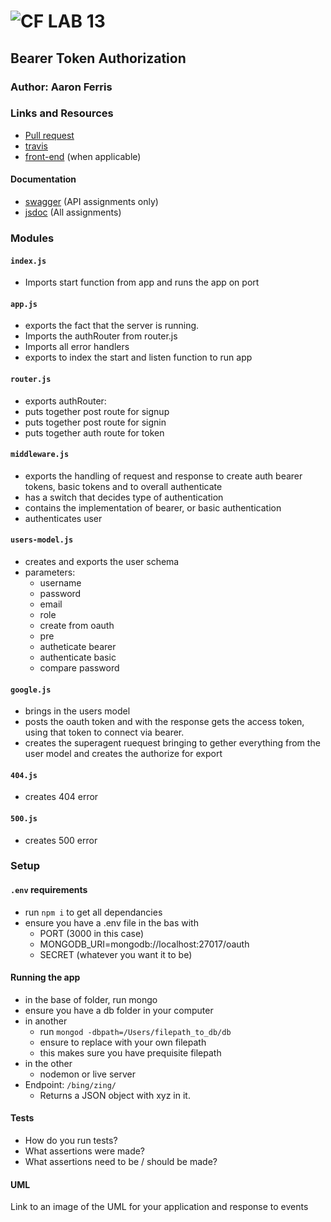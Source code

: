 ![CF](http://i.imgur.com/7v5ASc8.png) LAB 13
=================================================

## Bearer Token Authorization

### Author: Aaron Ferris

### Links and Resources
* [Pull request](http://xyz.com)
* [travis](http://xyz.com)
* [front-end](https://peaceful-mountain-92990.herokuapp.com/) (when applicable)

#### Documentation
* [swagger](http://xyz.com) (API assignments only)
* [jsdoc](http://xyz.com) (All assignments)

### Modules
#### `index.js`
* Imports start function from app and runs the app on port
#### `app.js`
 * exports the fact that the server is running.
 * Imports the authRouter from router.js
 * Imports all error handlers
 * exports to index the start and listen function to run app
#### `router.js`
 * exports authRouter:
 * puts together post route for signup
 * puts together post route for signin
 * puts together auth route for token
#### `middleware.js`
 * exports the handling of request and response to create auth bearer tokens, basic tokens and to overall authenticate
 * has a switch that decides type of authentication
 * contains the implementation of bearer, or basic authentication
 * authenticates user
#### `users-model.js`
 *  creates and exports the user schema
 * parameters:
    * username
    * password
    * email
    * role
   * create from oauth
   * pre
   * autheticate bearer
   * authenticate basic
   * compare  password
#### `google.js`
 * brings in the users model
 * posts the oauth token and with the response gets the access token, using that token to connect via bearer.
 * creates the superagent ruequest bringing to gether everything from the user model and creates the authorize for export

#### `404.js`
 * creates 404 error

#### `500.js`
 * creates 500 error


### Setup
#### `.env` requirements
* run `npm i` to get all dependancies
* ensure you have a .env file in the bas with
  * PORT (3000 in this case)
  * MONGODB_URI=mongodb://localhost:27017/oauth
  * SECRET (whatever you want it to be)

#### Running the app
* in the base of folder, run mongo
* ensure you have a db folder in your computer
* in another 
  * run `mongod -dbpath=/Users/filepath_to_db/db` 
  * ensure to replace with your own filepath
  * this makes sure you have prequisite filepath
* in the other 
  * nodemon or live server
* Endpoint: `/bing/zing/`
  * Returns a JSON object with xyz in it.
  
#### Tests
* How do you run tests?
* What assertions were made?
* What assertions need to be / should be made?

#### UML
Link to an image of the UML for your application and response to events
